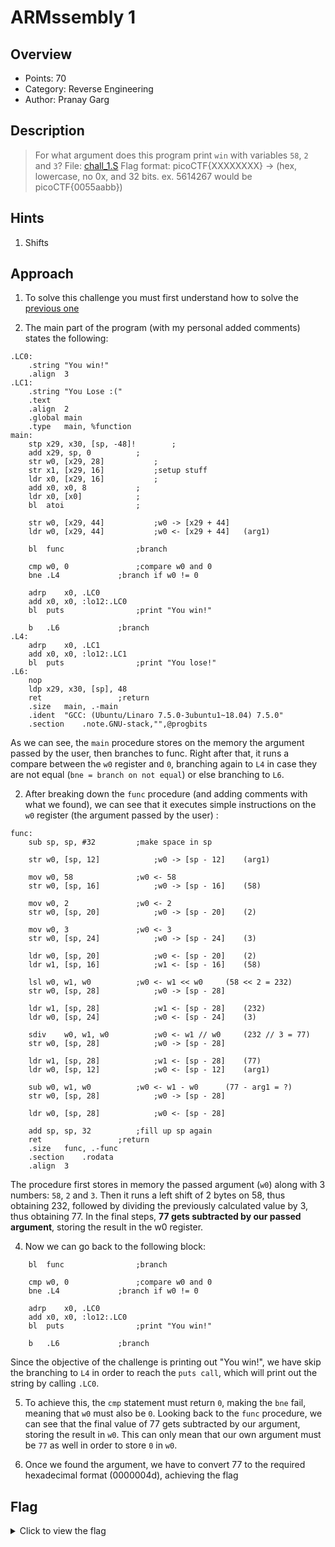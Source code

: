 # ARMssembly 1

## Overview

* Points: 70
* Category: Reverse Engineering
* Author: Pranay Garg

## Description
> For what argument does this program print `win` with variables `58`, `2` and `3`? File: [chall_1.S](https://mercury.picoctf.net/static/1c8d50e39cf00d144e6a72119f68c16c/chall_1.S) Flag format: picoCTF{XXXXXXXX} -> (hex, lowercase, no 0x, and 32 bits. ex. 5614267 would be picoCTF{0055aabb})

## Hints

1. Shifts

## Approach

1. To solve this challenge you must first understand how to solve the [previous one](../ARMssembly0/)

2. The main part of the program (with my personal added comments) states the following:
```assembly
.LC0:
	.string	"You win!"
	.align	3
.LC1:
	.string	"You Lose :("
	.text
	.align	2
	.global	main
	.type	main, %function
main:
	stp	x29, x30, [sp, -48]!		;
	add	x29, sp, 0			;
	str	w0, [x29, 28]			;
	str	x1, [x29, 16]			;setup stuff
	ldr	x0, [x29, 16]			;
	add	x0, x0, 8			;
	ldr	x0, [x0]			;
	bl	atoi				;

	str	w0, [x29, 44]			;w0 -> [x29 + 44]
	ldr	w0, [x29, 44]			;w0 <- [x29 + 44]	(arg1)

	bl	func				;branch

	cmp	w0, 0				;compare w0 and 0
	bne	.L4				;branch if w0 != 0

	adrp	x0, .LC0
	add	x0, x0, :lo12:.LC0
	bl	puts				;print "You win!"

	b	.L6				;branch
.L4:
	adrp	x0, .LC1
	add	x0, x0, :lo12:.LC1
	bl	puts				;print "You lose!"
.L6:
	nop
	ldp	x29, x30, [sp], 48
	ret					;return
	.size	main, .-main
	.ident	"GCC: (Ubuntu/Linaro 7.5.0-3ubuntu1~18.04) 7.5.0"
	.section	.note.GNU-stack,"",@progbits
```
As we can see, the `main` procedure stores on the memory the argument passed by the user, then branches to func. Right after that, it runs a compare between the `w0` register and `0`, branching again to `L4` in case they are not equal (`bne = branch on not equal`) or else branching to `L6`.

2. After breaking down the `func` procedure (and adding comments with what we found), we can see that it executes simple instructions on the `w0` register (the argument passed by the user) :
```assembly
func:
	sub	sp, sp, #32			;make space in sp

	str	w0, [sp, 12]			;w0 -> [sp - 12]	(arg1)

	mov	w0, 58				;w0 <- 58
	str	w0, [sp, 16]			;w0 -> [sp - 16]	(58)

	mov	w0, 2				;w0 <- 2
	str	w0, [sp, 20]			;w0 -> [sp - 20]	(2)

	mov	w0, 3				;w0 <- 3
	str	w0, [sp, 24]			;w0 -> [sp - 24]	(3)

	ldr	w0, [sp, 20]			;w0 <- [sp - 20]	(2)
	ldr	w1, [sp, 16]			;w1 <- [sp - 16]	(58)

	lsl	w0, w1, w0			;w0 <- w1 << w0		(58 << 2 = 232)
	str	w0, [sp, 28]			;w0 -> [sp - 28]

	ldr	w1, [sp, 28]			;w1 <- [sp - 28]	(232)
	ldr	w0, [sp, 24]			;w0 <- [sp - 24]	(3)

	sdiv	w0, w1, w0			;w0 <- w1 // w0		(232 // 3 = 77)
	str	w0, [sp, 28]			;w0 -> [sp - 28]

	ldr	w1, [sp, 28]			;w1 <- [sp - 28]	(77)
	ldr	w0, [sp, 12]			;w0 <- [sp - 12]	(arg1)

	sub	w0, w1, w0			;w0 <- w1 - w0		(77 - arg1 = ?)
	str	w0, [sp, 28]			;w0 -> [sp - 28]

	ldr	w0, [sp, 28]			;w0 <- [sp - 28]

	add	sp, sp, 32			;fill up sp again
	ret					;return
	.size	func, .-func
	.section	.rodata
	.align	3
```
The procedure first stores in memory the passed argument (`w0`) along with 3 numbers: `58`, `2` and `3`. Then it runs a left shift of 2 bytes on 58, thus obtaining 232, followed by dividing the previously calculated value by 3, thus obtaining 77. In the final steps, __77 gets subtracted by our passed argument__, storing the result in the w0 register.

4. Now we can go back to the following block:
```assembly
	bl	func				;branch

	cmp	w0, 0				;compare w0 and 0
	bne	.L4				;branch if w0 != 0

	adrp	x0, .LC0
	add	x0, x0, :lo12:.LC0
	bl	puts				;print "You win!"

	b	.L6				;branch
```
Since the objective of the challenge is printing out "You win!", we have skip the branching to `L4` in order to reach the `puts call`, which will print out the string by calling `.LC0`.

5. To achieve this, the `cmp` statement must return `0`, making the `bne` fail, meaning that `w0` must also be `0`.
Looking back to the `func` procedure, we can see that the final value of 77 gets subtracted by our argument, storing the result in `w0`. This can only mean that our own argument must be `77` as well in order to store `0` in `w0`.

6. Once we found the argument, we have to convert 77 to the required hexadecimal format (0000004d), achieving the flag

## Flag

<details>
<summary>Click to view the flag</summary>

__picoCTF{0000004d}__
</details>
